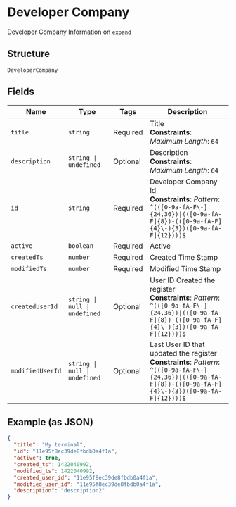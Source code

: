 
# Developer Company

Developer Company Information on `expand`

## Structure

`DeveloperCompany`

## Fields

| Name | Type | Tags | Description |
|  --- | --- | --- | --- |
| `title` | `string` | Required | Title<br>**Constraints**: *Maximum Length*: `64` |
| `description` | `string \| undefined` | Optional | Description<br>**Constraints**: *Maximum Length*: `64` |
| `id` | `string` | Required | Developer Company Id<br>**Constraints**: *Pattern*: `^(([0-9a-fA-F\-]{24,36})\|(([0-9a-fA-F]{8})-(([0-9a-fA-F]{4}\-){3})([0-9a-fA-F]{12})))$` |
| `active` | `boolean` | Required | Active |
| `createdTs` | `number` | Required | Created Time Stamp |
| `modifiedTs` | `number` | Required | Modified Time Stamp |
| `createdUserId` | `string \| null \| undefined` | Optional | User ID Created the register<br>**Constraints**: *Pattern*: `^(([0-9a-fA-F\-]{24,36})\|(([0-9a-fA-F]{8})-(([0-9a-fA-F]{4}\-){3})([0-9a-fA-F]{12})))$` |
| `modifiedUserId` | `string \| null \| undefined` | Optional | Last User ID that updated the register<br>**Constraints**: *Pattern*: `^(([0-9a-fA-F\-]{24,36})\|(([0-9a-fA-F]{8})-(([0-9a-fA-F]{4}\-){3})([0-9a-fA-F]{12})))$` |

## Example (as JSON)

```json
{
  "title": "My terminal",
  "id": "11e95f8ec39de8fbdb0a4f1a",
  "active": true,
  "created_ts": 1422040992,
  "modified_ts": 1422040992,
  "created_user_id": "11e95f8ec39de8fbdb0a4f1a",
  "modified_user_id": "11e95f8ec39de8fbdb0a4f1a",
  "description": "description2"
}
```

